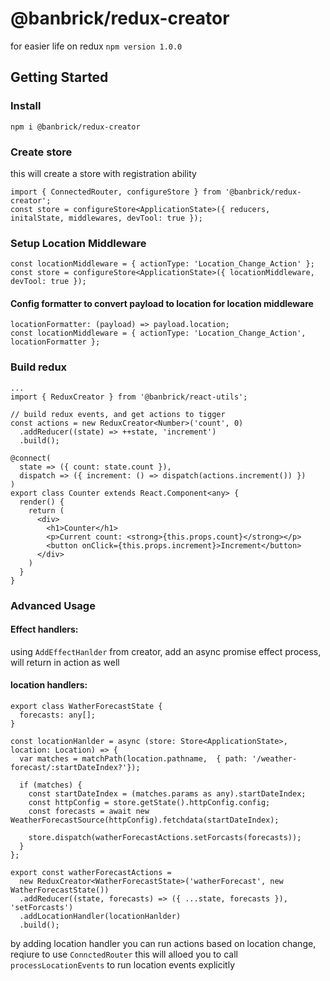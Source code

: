 # @banbrick/redux-creator
for easier life on redux ``npm version 1.0.0``

## Getting Started

### Install
```npm i @banbrick/redux-creator```

### Create store
this will create a store with registration ability

```
import { ConnectedRouter, configureStore } from '@banbrick/redux-creator';
const store = configureStore<ApplicationState>({ reducers, initalState, middlewares, devTool: true });
```

### Setup Location Middleware
```
const locationMiddleware = { actionType: 'Location_Change_Action' };
const store = configureStore<ApplicationState>({ locationMiddleware, devTool: true });
```

#### Config formatter to convert payload to location for location middleware
```
locationFormatter: (payload) => payload.location;
const locationMiddleware = { actionType: 'Location_Change_Action', locationFormatter };
```


### Build redux
```
...
import { ReduxCreator } from '@banbrick/react-utils';

// build redux events, and get actions to tigger
const actions = new ReduxCreator<Number>('count', 0)
  .addReducer((state) => ++state, 'increment')
  .build();

@connect(
  state => ({ count: state.count }),
  dispatch => ({ increment: () => dispatch(actions.increment()) })
)
export class Counter extends React.Component<any> {
  render() {
    return (
      <div>
        <h1>Counter</h1>
        <p>Current count: <strong>{this.props.count}</strong></p>
        <button onClick={this.props.increment}>Increment</button>
      </div>
    )
  }
}
```

### Advanced Usage
#### Effect handlers:  
using ``AddEffectHanlder`` from creator, add an async promise effect process, will return in action as well
  

#### location handlers:    
```
export class WatherForecastState {
  forecasts: any[];
}

const locationHanlder = async (store: Store<ApplicationState>, location: Location) => {
  var matches = matchPath(location.pathname,  { path: '/weather-forecast/:startDateIndex?'});

  if (matches) {
    const startDateIndex = (matches.params as any).startDateIndex;
    const httpConfig = store.getState().httpConfig.config;
    const forecasts = await new WeatherForecastSource(httpConfig).fetchdata(startDateIndex);

    store.dispatch(watherForecastActions.setForcasts(forecasts));
  }
};

export const watherForecastActions = 
  new ReduxCreator<WatherForecastState>('watherForecast', new WatherForecastState())
  .addReducer((state, forecasts) => ({ ...state, forecasts }), 'setForcasts')
  .addLocationHandler(locationHanlder)
  .build();
```

by adding location handler you can run actions based on location change, reqiure to use ``ConnctedRouter``
this will alloed you to call ``processLocationEvents`` to run location events explicitly
